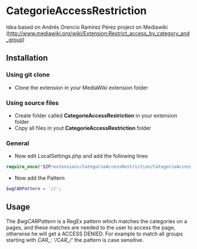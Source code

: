 CategorieAccessRestriction
==========================

Idea based on Andrés Orencio Ramírez Pérez project on Mediawiki (http://www.mediawiki.org/wiki/Extension:Restrict_access_by_category_and_group)

## Installation

### Using git clone
- Clone the extension in your MediaWiki extension folder

### Using source files
- Create folder called **CategorieAccessRestriction** in your extension folder
- Copy all files in yout **CategorieAccessRestriction** folder

### General
- Now edit LocalSettings.php and add the following lines
```php
require_once("$IP/extensions/CategorieAccessRestriction/CategorieAccessRestriction.php");
```

- Now add the Pattern
```php
$wgCARPattern = '//';
```

## Usage
The *$wgCARPattern* is a RegEx pattern which matches the categories on a pages, and these matches are needed to the user to access the page, otherwise he will get a ACCESS DENIED.
For example to match all groups starting with *CAR_*: *'/CAR_/'* the pattern is case sensitive.